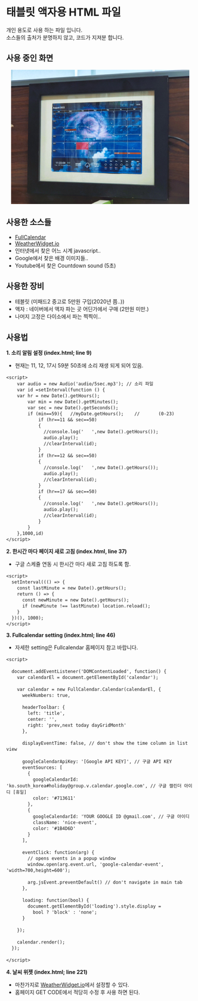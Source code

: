 # 태블릿 액자용 HTML 파일
개인 용도로 사용 하는 파일 입니다.   
소스들의 출처가 분명하지 않고, 코드가 지져분 합니다.

## 사용 중인 화면
<center><img src="readme_file/img1.jpg" width="95%" title="px(픽셀) 크기 설정" alt="RubberDuck"></img></center>

## 사용한 소스들
- [FullCalendar](https://fullcalendar.io/)
- [WeatherWidget.io](https://weatherwidget.io/)
- 인터넷에서 찾은 어느 시계 javascript..
- Google에서 찾은 배경 이미지들..
- Youtube에서 찾은 Countdown sound (5초)

## 사용한 장비

- 테블릿 (미패드2 중고로 5만원 구입(2020년 쯤..))
- 액자 : 네이버에서 액자 파는 곳 어딘가에서 구매 (2만원 미만.)
- 나머지 고정은 다이소에서 파는 찍찍이..

## 사용법

**1. 소리 알림 설정 (index.html; line 9)**

- 현재는 11, 12, 17시 59분 50초에 소리 재생 되게 되어 있음.

```
<script>
	var audio = new Audio('audio/5sec.mp3'); // 소리 파일
    var id =setInterval(function () {
    var hr = new Date().getHours();
		var min = new Date().getMinutes();
		var sec = new Date().getSeconds();
        if (min==59){   //myDate.getHours();    //       (0-23) 
            if (hr==11 && sec==50)
            {
              //console.log('   ',new Date().getHours());
              audio.play();
              //clearInterval(id);
            }
            if (hr==12 && sec==50)
            {
              //console.log('   ',new Date().getHours());
              audio.play();
              //clearInterval(id);
            }
            if (hr==17 && sec==50)
            {
              //console.log('   ',new Date().getHours());
              audio.play();
              //clearInterval(id);
            }
        }
    },1000,id)
</script>
```

**2. 한시간 마다 페이지 새로 고침 (index.html, line 37)**

- 구글 스케쥴 연동 시 한시간 마다 새로 고침 하도록 함.

```
<script>
  setInterval((() => {
    const lastMinute = new Date().getHours();
    return () => {
      const newMinute = new Date().getHours();
      if (newMinute !== lastMinute) location.reload();
    }
  })(), 1000);
</script>
```

**3. Fullcalendar setting (index.html; line 46)**

 - 자세한 setting은 Fullcalendar 홈페이지 참고 바랍니다.

```
<script>

  document.addEventListener('DOMContentLoaded', function() {
    var calendarEl = document.getElementById('calendar');

    var calendar = new FullCalendar.Calendar(calendarEl, {
      weekNumbers: true,

      headerToolbar: {
        left: 'title',
        center: '',
        right: 'prev,next today dayGridMonth'
      },

      displayEventTime: false, // don't show the time column in list view

      googleCalendarApiKey: '[Google API KEY]', // 구글 API KEY
      eventSources: [
        {
          googleCalendarId: 'ko.south_korea#holiday@group.v.calendar.google.com', // 구글 캘린더 아이디 [휴일]
          color: '#713611'
        },
        {
          googleCalendarId: 'YOUR GOOGLE ID @gmail.com', // 구글 아이디
          className: 'nice-event',
          color: '#1B4D6D'
        }
      ],

      eventClick: function(arg) {
        // opens events in a popup window
        window.open(arg.event.url, 'google-calendar-event', 'width=700,height=600');

        arg.jsEvent.preventDefault() // don't navigate in main tab
      },

      loading: function(bool) {
        document.getElementById('loading').style.display =
          bool ? 'block' : 'none';
      }

    });

    calendar.render();
  });

</script>
```

**4. 날씨 위젯 (index.html; line 221)**

 - 마찬가지로 [WeatherWidget.io](https://weatherwidget.io/)에서 설정할 수 있다.
 - 홈페이지 GET CODE에서 적당히 수정 후 사용 하면 된다.